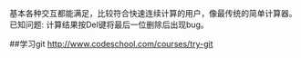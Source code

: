 基本各种交互都能满足，比较符合快速连续计算的用户，像最传统的简单计算器。
已知问题:
计算结果按Del键将最后一位删除后出现bug。



##学习git http://www.codeschool.com/courses/try-git

